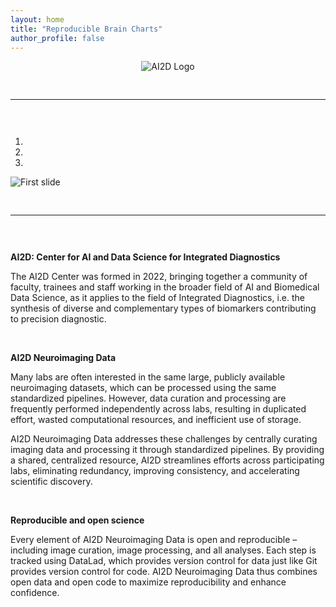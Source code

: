 ```yaml
---
layout: home
title: "Reproducible Brain Charts"
author_profile: false
---
```


<div style="text-align: center;">
     <img src="/AI2D/assets/images/logos/upenn_ai2d_logo.png" style="max-width: 70%; height: auto; object-fit: contain;" alt="AI2D Logo" />
</div>

<div style="padding: 30px 0;">
     <hr>
</div>

<div id="carouselExampleIndicators" class="carousel slide" data-ride="carousel">
     <ol class="carousel-indicators">
          <li data-target="#carouselExampleIndicators" data-slide-to="0" class="active"></li>
          <li data-target="#carouselExampleIndicators" data-slide-to="1"></li>
          <li data-target="#carouselExampleIndicators" data-slide-to="2"></li>
     </ol>
     <div class="carousel-inner">
          <div class="carousel-item active">
               <img class="d-block w-100" src="/AI2D/assets/images/banners/ai2d_banner.png" alt="First slide">
          </div>
     </div>
</div>

<div style="padding: 30px 0;">
     <hr>
</div>

<p style="text-align:center;">
     <p style="display:flex;">
          <b>
               AI2D: Center for AI and Data Science for Integrated Diagnostics
          </b>
     </p>
     <p>
          The AI2D Center was formed in 2022, bringing together a community of faculty, trainees and staff working in the broader field of AI and Biomedical Data Science, as it applies to the field of Integrated Diagnostics, i.e. the synthesis of diverse and complementary types of biomarkers contributing to precision diagnostic.
     </p>
     <br>
     <p style="display:flex;">
          <b>
               AI2D Neuroimaging Data
          </b>
     </p>
     <p>
          Many labs are often interested in the same large, publicly available neuroimaging datasets, which can be processed using the same standardized pipelines. However, data curation and processing are frequently performed independently across labs, resulting in duplicated effort, wasted computational resources, and inefficient use of storage.
     </p>
     <p>
          AI2D Neuroimaging Data addresses these challenges by centrally curating imaging data and processing it through standardized pipelines. By providing a shared, centralized resource, AI2D streamlines efforts across participating labs, eliminating redundancy, improving consistency, and accelerating scientific discovery.
     </p>
     <br>
     <p style="display:flex;">
          <b>
               Reproducible and open science
          </b>
     </p>
     <p>
          Every element of AI2D Neuroimaging Data is open and reproducible – including image curation, image processing, and all analyses.
          Each step is tracked using DataLad, which provides version control for data just like Git provides version control for code.
          AI2D Neuroimaging Data thus combines open data and open code to maximize reproducibility and enhance confidence.
     </p>
     <br>
</p>

<br/>
<br/>
